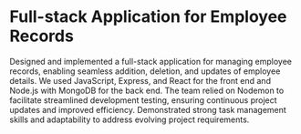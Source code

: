 #  Full-stack Application for Employee Records
Designed and implemented a full-stack application for managing employee records, enabling seamless addition,
 deletion, and updates of employee details. We used JavaScript, Express, and React for the front end and
 Node.js with MongoDB for the back end. The team relied on Nodemon to facilitate streamlined development
 testing, ensuring continuous project updates and improved efficiency. Demonstrated strong task management
 skills and adaptability to address evolving project requirements.
